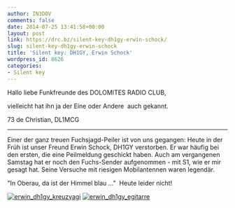```yaml
---
author: IN3DOV
comments: false
date: 2014-07-25 13:41:58+00:00
layout: post
link: https://drc.bz/silent-key-dh1gy-erwin-schock/
slug: silent-key-dh1gy-erwin-schock
title: 'Silent key: DH1GY, Erwin Schock'
wordpress_id: 8626
categories:
- Silent key
---
```


Hallo liebe Funkfreunde des DOLOMITES RADIO CLUB,

vielleicht hat ihn ja der Eine oder Andere  auch gekannt.

73 de Christian, DL1MCG


*****************************************
Einer der ganz treuen Fuchsjagd-Peiler ist von uns gegangen:
Heute in der Früh ist unser Freund Erwin Schock, DH1GY verstorben.
Er war häufig bei den ersten, die eine Peilmeldung geschickt
haben. Auch am vergangenen Samstag hat er noch den Fuchs-Sender
aufgenommen - mit S1, wie er mir gesagt hat. Seine Versuche mit
riesigen Mobilantennen waren legendär.

"In Oberau, da ist der Himmel blau ..."  Heute leider nicht!

[![erwin_dh1gy_kreuzyagi](https://drc.bz/wp-content/uploads/2014/07/erwin_dh1gy_kreuzyagi-300x284.jpg)](https://drc.bz/wp-content/uploads/2014/07/erwin_dh1gy_kreuzyagi.jpg)
[![erwin_dh1gy_egitarre](https://drc.bz/wp-content/uploads/2014/07/erwin_dh1gy_egitarre-244x300.jpg)](https://drc.bz/wp-content/uploads/2014/07/erwin_dh1gy_egitarre.jpg)
